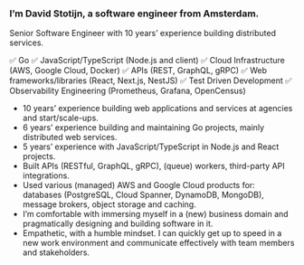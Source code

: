 ### I’m David Stotijn, a software engineer from Amsterdam.

Senior Software Engineer with 10 years’ experience building distributed services.

✅ Go ✅ JavaScript/TypeScript (Node.js and client) ✅ Cloud Infrastructure (AWS, Google Cloud, Docker) ✅ APIs (REST, GraphQL, gRPC) ✅ Web frameworks/libraries (React, Next.js, NestJS) ✅ Test Driven Development ✅ Observability Engineering (Prometheus, Grafana, OpenCensus)

- 10 years’ experience building web applications and services at agencies and start/scale-ups.
- 6 years’ experience building and maintaining Go projects, mainly distributed web services.
- 5 years’ experience with JavaScript/TypeScript in Node.js and React projects.
- Built APIs (RESTful, GraphQL, gRPC), (queue) workers, third-party API integrations.
- Used various (managed) AWS and Google Cloud products for: databases (PostgreSQL, Cloud Spanner, DynamoDB, MongoDB), message brokers, object storage and caching.
- I’m comfortable with immersing myself in a (new) business domain and pragmatically designing and building software in it.
- Empathetic, with a humble mindset. I can quickly get up to speed in a new work environment and communicate effectively with team members and stakeholders.
